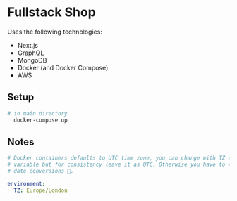 # Fullstack Shop

Uses the following technologies:

- Next.js
- GraphQL
- MongoDB
- Docker (and Docker Compose)
- AWS

## Setup

```sh
# in main directory
  docker-compose up
```

## Notes

```yml
# Docker containers defaults to UTC time zone, you can change with TZ environment
# variable but for consistency leave it as UTC. Otherwise you have to worry about
# date conversions 🤕.

environment:
  TZ: Europe/London
```
